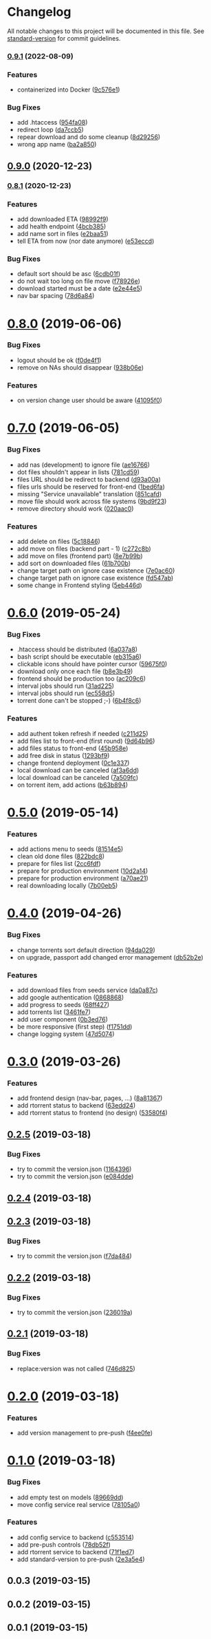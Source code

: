 # Changelog

All notable changes to this project will be documented in this file. See [standard-version](https://github.com/conventional-changelog/standard-version) for commit guidelines.

### [0.9.1](https://github.com/bibulle/seed-me-home/compare/v0.9.0...v0.9.1) (2022-08-09)


### Features

* containerized into Docker ([9c576e1](https://github.com/bibulle/seed-me-home/commit/9c576e130643f5cd3ad50af9828f10e69c3bae93))


### Bug Fixes

* add .htaccess ([954fa08](https://github.com/bibulle/seed-me-home/commit/954fa0835a4fc56af3fc7eae49fd2f6d0e2a883b))
* redirect loop ([da7ccb5](https://github.com/bibulle/seed-me-home/commit/da7ccb59ea1a0d8cd618281900092e60bbabb24f))
* repear download and do some cleanup ([8d29256](https://github.com/bibulle/seed-me-home/commit/8d29256e1dd2e59d2fbfdc6d164ee64c699a93f8))
* wrong app name ([ba2a850](https://github.com/bibulle/seed-me-home/commit/ba2a85059349384329712c06f2475a1b33f064e4))

## [0.9.0](https://github.com/bibulle/seed-me-home/compare/v0.8.1...v0.9.0) (2020-12-23)

### [0.8.1](https://github.com/bibulle/seed-me-home/compare/v0.8.0...v0.8.1) (2020-12-23)


### Features

* add downloaded ETA ([98992f9](https://github.com/bibulle/seed-me-home/commit/98992f9ee35d840005560e29eb22bf476bb71e06))
* add health endpoint ([4bcb385](https://github.com/bibulle/seed-me-home/commit/4bcb385cab0e3ace1f9c9e9bf38760dc9902f969))
* add name sort in files ([e2baa51](https://github.com/bibulle/seed-me-home/commit/e2baa5174fadcdfdbc254e576b4da3b5fab20575))
* tell ETA from now (nor date anymore) ([e53eccd](https://github.com/bibulle/seed-me-home/commit/e53eccd4253243016f797e38c4ac06bbde7228c0))


### Bug Fixes

* default sort should be asc ([6cdb01f](https://github.com/bibulle/seed-me-home/commit/6cdb01fa69f41c0d4601d8246eba37cd1e4ef9c9))
* do not wait too long on file move ([f78926e](https://github.com/bibulle/seed-me-home/commit/f78926e8c9d9217f056ac84ac29445be843f5472))
* download started must be a date ([e2e44e5](https://github.com/bibulle/seed-me-home/commit/e2e44e5c707ceaab2d1267698a25e1d620b98664))
* nav bar spacing ([78d6a84](https://github.com/bibulle/seed-me-home/commit/78d6a849cb7fa1502c3970592f08f4e82a9ef6cf))

<a name="0.8.0"></a>
# [0.8.0](https://github.com/bibulle/seed-me-home/compare/v0.7.0...v0.8.0) (2019-06-06)


### Bug Fixes

* logout should be ok ([f0de4f1](https://github.com/bibulle/seed-me-home/commit/f0de4f1))
* remove on NAs should disappear ([938b06e](https://github.com/bibulle/seed-me-home/commit/938b06e))


### Features

* on version change user should be aware ([41095f0](https://github.com/bibulle/seed-me-home/commit/41095f0))



<a name="0.7.0"></a>
# [0.7.0](https://github.com/bibulle/seed-me-home/compare/v0.6.0...v0.7.0) (2019-06-05)


### Bug Fixes

* add nas (development) to ignore file ([ae16766](https://github.com/bibulle/seed-me-home/commit/ae16766))
* dot files shouldn't appear in lists ([781cd59](https://github.com/bibulle/seed-me-home/commit/781cd59))
* files URL should be redirect to backend ([d93a00a](https://github.com/bibulle/seed-me-home/commit/d93a00a))
* files urls should be reserved for front-end ([1bed6fa](https://github.com/bibulle/seed-me-home/commit/1bed6fa))
* missing "Service unavailable" translation ([851cafd](https://github.com/bibulle/seed-me-home/commit/851cafd))
* move file should work across file systems ([9bd9f23](https://github.com/bibulle/seed-me-home/commit/9bd9f23))
* remove directory should work ([020aac0](https://github.com/bibulle/seed-me-home/commit/020aac0))


### Features

* add delete on files ([5c18846](https://github.com/bibulle/seed-me-home/commit/5c18846))
* add move on files (backend part - 1) ([c272c8b](https://github.com/bibulle/seed-me-home/commit/c272c8b))
* add move on files (frontend part) ([8e7b99b](https://github.com/bibulle/seed-me-home/commit/8e7b99b))
* add sort on downloaded files ([61b700b](https://github.com/bibulle/seed-me-home/commit/61b700b))
* change target path on ignore case existence ([7e0ac60](https://github.com/bibulle/seed-me-home/commit/7e0ac60))
* change target path on ignore case existence ([fd547ab](https://github.com/bibulle/seed-me-home/commit/fd547ab))
* some change in Frontend styling ([5eb446d](https://github.com/bibulle/seed-me-home/commit/5eb446d))



<a name="0.6.0"></a>
# [0.6.0](https://github.com/bibulle/seed-me-home/compare/v0.5.0...v0.6.0) (2019-05-24)


### Bug Fixes

* .htaccess should be distributed ([6a037a8](https://github.com/bibulle/seed-me-home/commit/6a037a8))
* bash script should be executable ([eb315a6](https://github.com/bibulle/seed-me-home/commit/eb315a6))
* clickable icons should have pointer cursor ([59675f0](https://github.com/bibulle/seed-me-home/commit/59675f0))
* download only once each file ([b8e3b49](https://github.com/bibulle/seed-me-home/commit/b8e3b49))
* frontend should be production too ([ac209c6](https://github.com/bibulle/seed-me-home/commit/ac209c6))
* interval jobs should run ([31ad225](https://github.com/bibulle/seed-me-home/commit/31ad225))
* interval jobs should run ([ec558d5](https://github.com/bibulle/seed-me-home/commit/ec558d5))
* torrent done can't be stopped ;-) ([6b4f8c6](https://github.com/bibulle/seed-me-home/commit/6b4f8c6))


### Features

* add authent token refresh if needed ([c211d25](https://github.com/bibulle/seed-me-home/commit/c211d25))
* add files list to front-end (first round) ([9d64b96](https://github.com/bibulle/seed-me-home/commit/9d64b96))
* add files status to front-end ([45b958e](https://github.com/bibulle/seed-me-home/commit/45b958e))
* add free disk in status ([1293bf9](https://github.com/bibulle/seed-me-home/commit/1293bf9))
* change frontend deployment ([0c1e337](https://github.com/bibulle/seed-me-home/commit/0c1e337))
* local download can be canceled ([af3a6dd](https://github.com/bibulle/seed-me-home/commit/af3a6dd))
* local download can be canceled ([7a509fc](https://github.com/bibulle/seed-me-home/commit/7a509fc))
* on torrent item, add actions ([b63b894](https://github.com/bibulle/seed-me-home/commit/b63b894))



<a name="0.5.0"></a>
# [0.5.0](https://github.com/bibulle/seed-me-home/compare/v0.4.0...v0.5.0) (2019-05-14)


### Features

* add actions menu to seeds ([81514e5](https://github.com/bibulle/seed-me-home/commit/81514e5))
* clean old done files ([822bdc8](https://github.com/bibulle/seed-me-home/commit/822bdc8))
* prepare for files list ([2cc6fdf](https://github.com/bibulle/seed-me-home/commit/2cc6fdf))
* prepare for production environment ([10d2a14](https://github.com/bibulle/seed-me-home/commit/10d2a14))
* prepare for production environment ([a70ae21](https://github.com/bibulle/seed-me-home/commit/a70ae21))
* real downloading locally ([7b00eb5](https://github.com/bibulle/seed-me-home/commit/7b00eb5))



<a name="0.4.0"></a>
# [0.4.0](https://github.com/bibulle/seed-me-home/compare/v0.3.0...v0.4.0) (2019-04-26)


### Bug Fixes

* change torrents sort default direction ([94da029](https://github.com/bibulle/seed-me-home/commit/94da029))
* on upgrade, passport add changed error management ([db52b2e](https://github.com/bibulle/seed-me-home/commit/db52b2e))


### Features

* add download files from seeds service ([da0a87c](https://github.com/bibulle/seed-me-home/commit/da0a87c))
* add google authentication ([0868868](https://github.com/bibulle/seed-me-home/commit/0868868))
* add progress to seeds ([68ff427](https://github.com/bibulle/seed-me-home/commit/68ff427))
* add torrents list ([3461fe7](https://github.com/bibulle/seed-me-home/commit/3461fe7))
* add user component ([0b3ed76](https://github.com/bibulle/seed-me-home/commit/0b3ed76))
* be more responsive (first step) ([f1751dd](https://github.com/bibulle/seed-me-home/commit/f1751dd))
* change logging system ([47d5074](https://github.com/bibulle/seed-me-home/commit/47d5074))



<a name="0.3.0"></a>
# [0.3.0](https://github.com/bibulle/seed-me-home/compare/v0.2.5...v0.3.0) (2019-03-26)


### Features

* add frontend design (nav-bar, pages, ...) ([8a81367](https://github.com/bibulle/seed-me-home/commit/8a81367))
* add rtorrent status to backend ([63edd24](https://github.com/bibulle/seed-me-home/commit/63edd24))
* add rtorrent status to frontend (no design) ([53580f4](https://github.com/bibulle/seed-me-home/commit/53580f4))



<a name="0.2.5"></a>
## [0.2.5](https://github.com/bibulle/seed-me-home/compare/v0.2.4...v0.2.5) (2019-03-18)


### Bug Fixes

* try to commit the version.json ([1164396](https://github.com/bibulle/seed-me-home/commit/1164396))
* try to commit the version.json ([e084dde](https://github.com/bibulle/seed-me-home/commit/e084dde))



<a name="0.2.4"></a>
## [0.2.4](https://github.com/bibulle/seed-me-home/compare/v0.2.3...v0.2.4) (2019-03-18)



<a name="0.2.3"></a>
## [0.2.3](https://github.com/bibulle/seed-me-home/compare/v0.2.2...v0.2.3) (2019-03-18)


### Bug Fixes

* try to commit the version.json ([f7da484](https://github.com/bibulle/seed-me-home/commit/f7da484))



<a name="0.2.2"></a>
## [0.2.2](https://github.com/bibulle/seed-me-home/compare/v0.2.1...v0.2.2) (2019-03-18)


### Bug Fixes

* try to commit the version.json ([236019a](https://github.com/bibulle/seed-me-home/commit/236019a))



<a name="0.2.1"></a>
## [0.2.1](https://github.com/bibulle/seed-me-home/compare/v0.2.0...v0.2.1) (2019-03-18)


### Bug Fixes

* replace:version was not called ([746d825](https://github.com/bibulle/seed-me-home/commit/746d825))



<a name="0.2.0"></a>
# [0.2.0](https://github.com/bibulle/seed-me-home/compare/v0.1.0...v0.2.0) (2019-03-18)


### Features

* add version management to pre-push ([f4ee0fe](https://github.com/bibulle/seed-me-home/commit/f4ee0fe))



<a name="0.1.0"></a>
# [0.1.0](https://github.com/bibulle/seed-me-home/compare/v0.0.3...v0.1.0) (2019-03-18)


### Bug Fixes

* add empty test on models ([89669dd](https://github.com/bibulle/seed-me-home/commit/89669dd))
* move config service real service ([78105a0](https://github.com/bibulle/seed-me-home/commit/78105a0))


### Features

* add config service to backend ([c553514](https://github.com/bibulle/seed-me-home/commit/c553514))
* add pre-push controls ([78db52f](https://github.com/bibulle/seed-me-home/commit/78db52f))
* add rtorrent service to backend ([71f1ed7](https://github.com/bibulle/seed-me-home/commit/71f1ed7))
* add standard-version to pre-push ([2e3a5e4](https://github.com/bibulle/seed-me-home/commit/2e3a5e4))



<a name="0.0.3"></a>
## 0.0.3 (2019-03-15)



<a name="0.0.2"></a>
## 0.0.2 (2019-03-15)



<a name="0.0.1"></a>
## 0.0.1 (2019-03-15)
